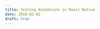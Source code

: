```yaml
---
title: Testing Animations in React Native
date: 2018-02-02
draft: true
---
```


<!-- 
SEO keywords
Jest error react native
react native animations jest
testing react native animations
 -->

<!-- 
Talk about the problem — testing `Animated.View` isn't exactly easy. When using `jest.useFakeTimers` I got some crazy error messages. 

Make sure to include the error message for SEO purposes
-->
<!--  
Why we can't just mock `Animated`.

Because "mocking is a code smell"
Basically, if you're spending a ton of effort to mock some module (i.e. it's in extensive usage throughout your component), you should ask yourself if it would be better to test the integration with that third-party code.

Sometimes you will need to mock third-party code, but `Animated` is a pretty complex module and mocking it sounds like a lot of effort. Plus
-->

<!--
- What I tried — just mocking the time with `jest.useFakeTimers`. Unfortunately this doesn't work. But you need to mock time in some way or jest is definitely not happy about how the Animation runs if you don't
- You could mock `Animated.View`, but mocking the `Animated` module is a pretty intensive task and the more mocking that we do, the less security we have that our code actually works with the real module.
- Include thee link to the stackoverflow post, that will give credit where credit is due
- Include the jest error text itself, this will be helpful on the SEO front
-->
